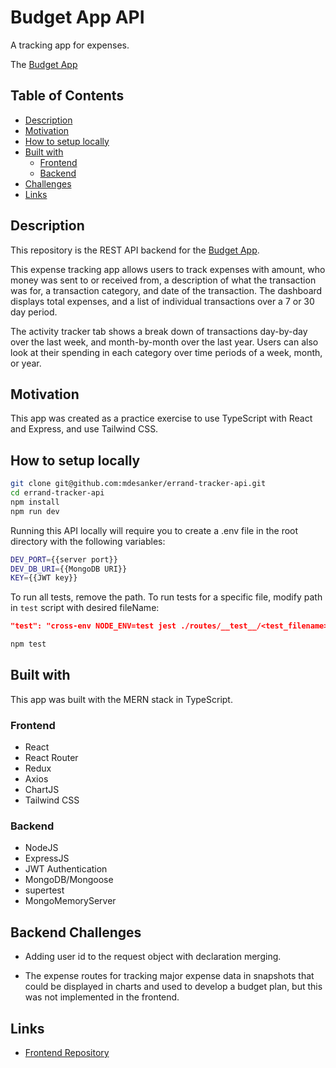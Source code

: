 # Budget App API

A tracking app for expenses.

The [Budget App](https://mdesanker.github.io/budget-frontend)

## Table of Contents

- [Description](#Description)
- [Motivation](#Motivation)
- [How to setup locally](#How-to-set-up-locally)
- [Built with](#Built-with)
  - [Frontend](#Frontend)
  - [Backend](#Backend)
- [Challenges](#Challenges)
- [Links](#Links)

## Description

This repository is the REST API backend for the [Budget App](https://mdesanker.github.io/budget-frontend).

This expense tracking app allows users to track expenses with amount, who money was sent to or received from, a description of what the transaction was for, a transaction category, and date of the transaction. The dashboard displays total expenses, and a list of individual transactions over a 7 or 30 day period.

The activity tracker tab shows a break down of transactions day-by-day over the last week, and month-by-month over the last year. Users can also look at their spending in each category over time periods of a week, month, or year.

## Motivation

This app was created as a practice exercise to use TypeScript with React and Express, and use Tailwind CSS.

## How to setup locally

```bash
git clone git@github.com:mdesanker/errand-tracker-api.git
cd errand-tracker-api
npm install
npm run dev
```

Running this API locally will require you to create a .env file in the root directory with the following variables:

```bash
DEV_PORT={{server port}}
DEV_DB_URI={{MongoDB URI}}
KEY={{JWT key}}
```

To run all tests, remove the path. To run tests for a specific file, modify path in `test` script with desired fileName:

```json
"test": "cross-env NODE_ENV=test jest ./routes/__test__/<test_filename>.test.ts --testTimeout=10000 --detectOpenHandles --forceExit",
```

```bash
npm test
```

## Built with

This app was built with the MERN stack in TypeScript.

### Frontend

- React
- React Router
- Redux
- Axios
- ChartJS
- Tailwind CSS

### Backend

- NodeJS
- ExpressJS
- JWT Authentication
- MongoDB/Mongoose
- supertest
- MongoMemoryServer

## Backend Challenges

- Adding user id to the request object with declaration merging.

- The expense routes for tracking major expense data in snapshots that could be displayed in charts and used to develop a budget plan, but this was not implemented in the frontend.

## Links

- [Frontend Repository](https://github.com/mdesanker/budget-frontend)
